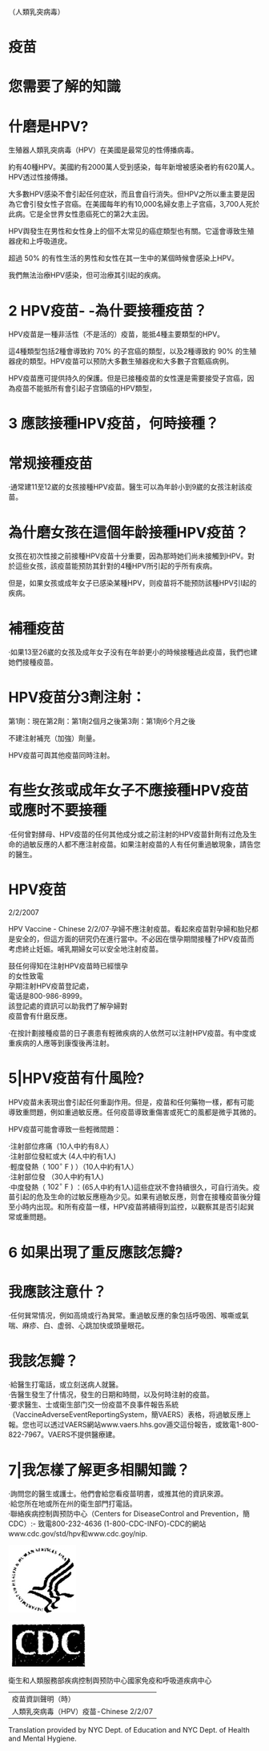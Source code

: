 （人類乳突病毒）  

# 疫苗  

# 您需要了解的知識  

# 什磨是HPV?  

生殖器人類乳突病毒（HPV）在美國是最常见的性傅播病毒。  

約有40種HPV。美國約有2000萬人受到感染，每年新增被感染者約有620萬人。HPV透过性接傅播。  

大多數HPV感染不會引起任何症狀，而且會自行消失。但HPV之所以重主要是因為它會引發女性子宫癌。在美國每年約有10,000名婦女患上子宫癌，3,700人死於此病。它是全世界女性患癌死亡的第2大主因。  

HPV舆發生在男性和女性身上的個不太常见的癌症類型也有關。它遥會導致生殖器疣和上呼吸道疣。  

超過 $50 \%$ 的有性生活的男性和女性在其一生中的某個時候會感染上HPV。  

我們無法治療HPV感染，但可治療其引I起的疾病。  

# 2 HPV疫苗- -為什要接種疫苗？  

HPV疫苗是一種非活性（不是活的）疫苗，能抵4種主要類型的HPV。  

這4種類型包括2種會導致約 $70 \%$ 的子宫癌的類型，以及2種導致約 $90 \%$ 的生殖器疣的類型。HPV疫苗可以预防大多數生殖器疣和大多數子宫甄癌病例。  

HPV疫苗應可提供持久的保護。但是已接種疫苗的女性還是需要接受子宫癌，因為疫苗不能抵所有會引起子宫頭癌的HPV類型，  

# 3 應該接種HPV疫苗，何時接種？  

# 常规接種疫苗  

·通常建11至12崴的女孩接種HPV疫苗。醫生可以為年龄小到9崴的女孩注射該疫苗。  

# 為什磨女孩在這個年龄接種HPV疫苗？  

女孩在初次性接之前接種HPV疫苗十分重要，因為那時她们尚未接觸到HPV。對於這些女孩，該疫苗能预防其針對的4種HPV所引起的乎所有疾病。  

但是，如果女孩或成年女子已感染某種HPV，则疫苗将不能预防該種HPV引I起的疾病。  

# 補種疫苗  

·如果13至26崴的女孩及成年女子没有在年龄更小的時候接種過此疫苗，我們也建她們接種疫苗。  

# HPV疫苗分3劑注射：  

第1劑：現在第2劑：第1劑2個月之後第3劑：第1劑6个月之後  

不建注射補充（加強）劑量。  

HPV疫苗可舆其他疫苗同時注射。  

# 有些女孩或成年女子不應接種HPV疫苗或應时不要接種  

·任何曾對酵母、HPV疫苗的任何其他成分或之前注射的HPV疫苗針劑有过危及生命的過敏反應的人都不應注射疫苗。如果注射疫苗的人有任何重過敏現象，請告您的醫生。  

# HPV疫苗  

2/2/2007  

HPV Vaccine - Chinese 2/2/07·孕婦不應注射疫苗。看起來疫苗對孕婦和胎兒都是安全的，但這方面的研究仍在進行當中。不必因在懷孕期間接種了HPV疫苗而考虑終止妊娠。哺乳期婦女可以安全地注射疫苗。  

鼓任何得知在注射HPV疫苗時已經懷孕  
的女性致電  
孕期注射HPV疫苗登記處，  
電话是800-986-8999。  
該登記處的資訊可以助我們了解孕婦對  
疫苗會有什磨反應。  

·在按計劃接種疫苗的日子裹患有輕微疾病的人依然可以注射HPV疫苗。有中度或重疾病的人應等到康復後再注射。  

# 5|HPV疫苗有什風险?  

HPV疫苗未表現出會引起任何重副作用。但是，疫苗和任何藥物一樣，都有可能導致重問題，例如重過敏反應。任何疫苗導致重傷害或死亡的風都是微乎其微的。  

HPV疫苗可能會導致一些輕微間題：  

·注射部位疼痛（10人中約有8人）  
·注射部位發紅或大 (4人中約有1人)  
·輕度發熱（ $1 0 0 ^ { \circ } \mathrm { ~ F ~ } )$ ）（10人中約有1人）  
·注射部位發 （30人中約有1人)  
·中度發熱（ $1 0 2 ^ { \circ } \mathrm { ~ F ~ } )$ ：(65人中約有1人)這些症狀不會持續很久，可自行消失。疫苗引起的危及生命的过敏反應極為少见。如果有過敏反應，则會在接種疫苗後分鐘至小時内出现。和所有疫苗一樣，HPV疫苗將續得到监控，以觀察其是否引起巽常或重問題。  

# 6 如果出現了重反應該怎瓣?  

# 我應該注意什？  

·任何巽常情况，例如高燒或行為巽常。重過敏反應的象包括呼吸困、喉嘶或氣喘、麻疹、白、虚弱、心跳加快或頭量眼花。  

# 我該怎瓣？  

·給醫生打電話，或立刻送病人就醫。  
·告醫生發生了什情况，發生的日期和時間，以及何時注射的疫苗。  
·要求醫生、士或衛生部门交一份疫苗不良事件報告系統（VaccineAdverseEventReportingSystem，簡VAERS）表格，将過敏反應上報。您也可以透过VAERS網站www.vaers.hhs.gov遁交這份報告，或致電1-800-822-7967。VAERS不提供醫療建。  

# 7|我怎樣了解更多相關知識？  

·詢問您的醫生或護士。他們會給您看疫苗明書，或推其他的資訊來源。  
·給您所在地或所在州的衛生部門打電話。  
·聯絡疾病控制舆预防中心（Centers for DiseaseControl and Prevention，簡CDC）:- 致電800-232-4636 (1-800-CDC-INFO)-CDC的網站www.cdc.gov/std/hpv和www.cdc.goy/nip.  

![](images/c1bc228fead59b2cf4709ed86439f78474f588f98e7b1092d6e4c0a527d79770.jpg)  

![](images/c3a63c45de037a7fba2bf5e6c930e7d1091a414556a8f9bea236b5df40171873.jpg)  

衛生和人類服務部疾病控制舆预防中心國家免疫和呼吸道疾病中心  

<html><body><table><tr><td>疫苗資訓聲明（時）</td></tr><tr><td>人類乳突病毒（HPV）疫苗-Chinese 2/2/07</td></tr></table></body></html>  

Translation provided by NYC Dept. of Education and NYC Dept. of Health and Mental Hygiene.  